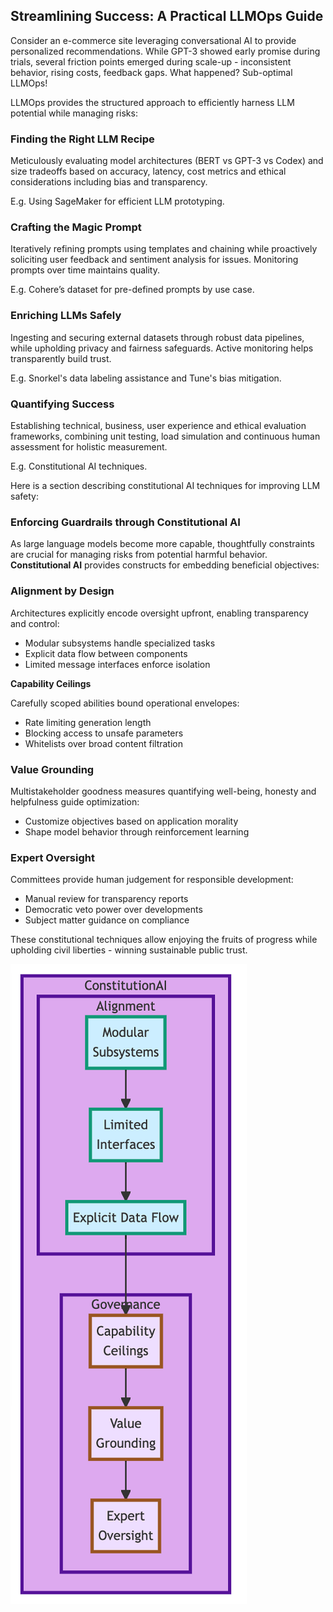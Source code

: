 ## Streamlining Success: A Practical LLMOps Guide

Consider an e-commerce site leveraging conversational AI to provide personalized recommendations. While GPT-3 showed early promise during trials, several friction points emerged during scale-up - inconsistent behavior, rising costs, feedback gaps. What happened? Sub-optimal LLMOps!

LLMOps provides the structured approach to efficiently harness LLM potential while managing risks:

### Finding the Right LLM Recipe

Meticulously evaluating model architectures (BERT vs GPT-3 vs Codex) and size tradeoffs based on accuracy, latency, cost metrics and ethical considerations including bias and transparency.

E.g. Using SageMaker for efficient LLM prototyping.

### Crafting the Magic Prompt

Iteratively refining prompts using templates and chaining while proactively soliciting user feedback and sentiment analysis for issues. Monitoring prompts over time maintains quality.

E.g. Cohere’s dataset for pre-defined prompts by use case.

### Enriching LLMs Safely

Ingesting and securing external datasets through robust data pipelines, while upholding privacy and fairness safeguards. Active monitoring helps transparently build trust.

E.g. Snorkel's data labeling assistance and Tune's bias mitigation.

### Quantifying Success

Establishing technical, business, user experience and ethical evaluation frameworks, combining unit testing, load simulation and continuous human assessment for holistic measurement.

E.g. Constitutional AI techniques.

Here is a section describing constitutional AI techniques for improving LLM safety:

### Enforcing Guardrails through Constitutional AI

As large language models become more capable, thoughtfully constraints are crucial for managing risks from potential harmful behavior. **Constitutional AI** provides constructs for embedding beneficial objectives:

### Alignment by Design

Architectures explicitly encode oversight upfront, enabling transparency and control:

- Modular subsystems handle specialized tasks
- Explicit data flow between components
- Limited message interfaces enforce isolation

**Capability Ceilings**

Carefully scoped abilities bound operational envelopes:

- Rate limiting generation length
- Blocking access to unsafe parameters
- Whitelists over broad content filtration

### Value Grounding

Multistakeholder goodness measures quantifying well-being, honesty and helpfulness guide optimization:

- Customize objectives based on application morality
- Shape model behavior through reinforcement learning

### Expert Oversight

Committees provide human judgement for responsible development:

- Manual review for transparency reports
- Democratic veto power over developments
- Subject matter guidance on compliance

These constitutional techniques allow enjoying the fruits of progress while upholding civil liberties - winning sustainable public trust.

![img_16.png](images%2Fimg_16.png)